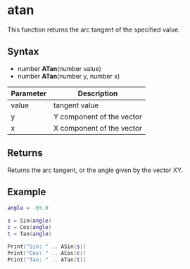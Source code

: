 # atan

This function returns the arc tangent of the specified value.

## Syntax

- number **ATan**(number value)
- number **ATan**(number y, number x)

| Parameter | Description |
| --- | --- |
| value | tangent value |
| y | Y component of the vector |
| x | X component of the vector |

## Returns

Returns the arc tangent, or the angle given by the vector XY.

## Example

```lua
angle = -65.0

s = Sin(angle)
c = Cos(angle)
t = Tan(angle)

Print("Sin: " .. ASin(s))
Print("Cos: " .. ACos(c))
Print("Tan: " .. ATan(t))
```
